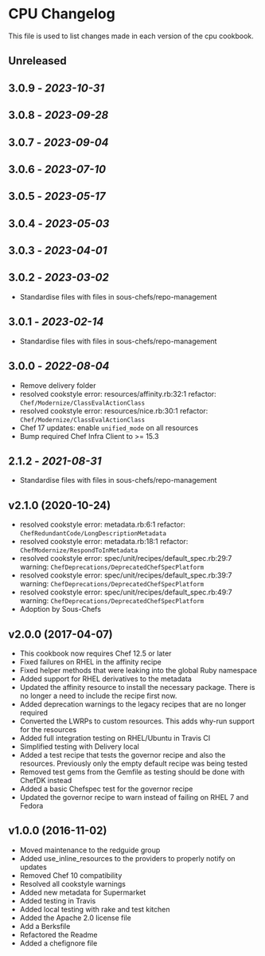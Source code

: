 # CPU Changelog

This file is used to list changes made in each version of the cpu cookbook.

## Unreleased

## 3.0.9 - *2023-10-31*

## 3.0.8 - *2023-09-28*

## 3.0.7 - *2023-09-04*

## 3.0.6 - *2023-07-10*

## 3.0.5 - *2023-05-17*

## 3.0.4 - *2023-05-03*

## 3.0.3 - *2023-04-01*

## 3.0.2 - *2023-03-02*

- Standardise files with files in sous-chefs/repo-management

## 3.0.1 - *2023-02-14*

- Standardise files with files in sous-chefs/repo-management

## 3.0.0 - *2022-08-04*

- Remove delivery folder
- resolved cookstyle error: resources/affinity.rb:32:1 refactor: `Chef/Modernize/ClassEvalActionClass`
- resolved cookstyle error: resources/nice.rb:30:1 refactor: `Chef/Modernize/ClassEvalActionClass`
- Chef 17 updates: enable `unified_mode` on all resources
- Bump required Chef Infra Client to >= 15.3

## 2.1.2 - *2021-08-31*

- Standardise files with files in sous-chefs/repo-management

## v2.1.0 (2020-10-24)

- resolved cookstyle error: metadata.rb:6:1 refactor: `ChefRedundantCode/LongDescriptionMetadata`
- resolved cookstyle error: metadata.rb:18:1 refactor: `ChefModernize/RespondToInMetadata`
- resolved cookstyle error: spec/unit/recipes/default_spec.rb:29:7 warning: `ChefDeprecations/DeprecatedChefSpecPlatform`
- resolved cookstyle error: spec/unit/recipes/default_spec.rb:39:7 warning: `ChefDeprecations/DeprecatedChefSpecPlatform`
- resolved cookstyle error: spec/unit/recipes/default_spec.rb:49:7 warning: `ChefDeprecations/DeprecatedChefSpecPlatform`
- Adoption by Sous-Chefs

## v2.0.0 (2017-04-07)

- This cookbook now requires Chef 12.5 or later
- Fixed failures on RHEL in the affinity recipe
- Fixed helper methods that were leaking into the global Ruby namespace
- Added support for RHEL derivatives to the metadata
- Updated the affinity resource to install the necessary package. There is no longer a need to include the recipe first now.
- Added deprecation warnings to the legacy recipes that are no longer required
- Converted the LWRPs to custom resources. This adds why-run support for the resources
- Added full integration testing on RHEL/Ubuntu in Travis CI
- Simplified testing with Delivery local
- Added a test recipe that tests the governor recipe and also the resources. Previously only the empty default recipe was being tested
- Removed test gems from the Gemfile as testing should be done with ChefDK instead
- Added a basic Chefspec test for the governor recipe
- Updated the governor recipe to warn instead of failing on RHEL 7 and Fedora

## v1.0.0 (2016-11-02)

- Moved maintenance to the redguide group
- Added use_inline_resources to the providers to properly notify on updates
- Removed Chef 10 compatibility
- Resolved all cookstyle warnings
- Added new metadata for Supermarket
- Added testing in Travis
- Added local testing with rake and test kitchen
- Added the Apache 2.0 license file
- Add a Berksfile
- Refactored the Readme
- Added a chefignore file
